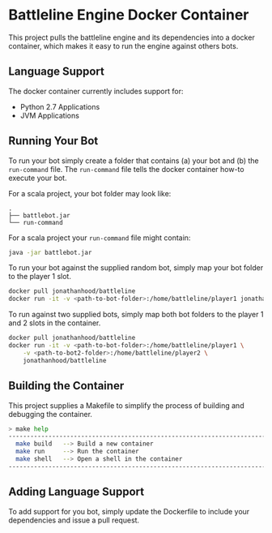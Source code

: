 Battleline Engine Docker Container
==================================

This project pulls the battleline engine and its dependencies into a docker container, which makes it easy to run the engine against others bots. 

Language Support
----------------

The docker container currently includes support for:

- Python 2.7 Applications
- JVM Applications

Running Your Bot
----------------

To run your bot simply create a folder that contains (a) your bot and (b) the ``run-command`` file. The ``run-command`` file tells the docker container how-to execute your bot.


For a scala project, your bot folder may look like:

```
.
├── battlebot.jar
└── run-command
```

For a scala project your ``run-command`` file might contain:

```bash
java -jar battlebot.jar
```

To run your bot against the supplied random bot, simply map your bot folder to the player 1 slot.

```bash
docker pull jonathanhood/battleline
docker run -it -v <path-to-bot-folder>:/home/battleline/player1 jonathanhood/battleline
```

To run against two supplied bots, simply map both bot folders to the player 1 and 2 slots in the container.

```bash
docker pull jonathanhood/battleline
docker run -it -v <path-to-bot-folder>:/home/battleline/player1 \
    -v <path-to-bot2-folder>:/home/battleline/player2 \
    jonathanhood/battleline
```

Building the Container
----------------------

This project supplies a Makefile to simplify the process of building and debugging the container. 

```bash
> make help
-------------------------------------------------------------------------------
  make build   --> Build a new container
  make run     --> Run the container
  make shell   --> Open a shell in the container
-------------------------------------------------------------------------------
```

Adding Language Support
-----------------------

To add support for you bot, simply update the Dockerfile to include your dependencies and issue a pull request.

